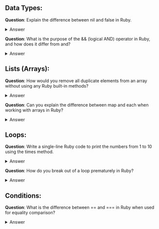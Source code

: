 ##  Data Types:
**Question**: Explain the difference between nil and false in Ruby.

<details>
  <summary>Answer</summary>
In Ruby, nil represents the absence of a value or the absence of an object, while false is a boolean value indicating falseness. nil is an object of class NilClass, and false is an object of class FalseClass.
</details>

**Question**: What is the purpose of the && (logical AND) operator in Ruby, and how does it differ from and?
<details>
  <summary>Answer</summary>
  
**Answer**: Both && and and are logical AND operators. However, && has higher precedence than and. In practice, && is often used in control flow and conditions, while and is used for low-precedence logical operations within expressions.
</details>

## Lists (Arrays):
**Question**: How would you remove all duplicate elements from an array without using any Ruby built-in methods?
<details>
  <summary>Answer</summary>
  
**Answer**: One way to remove duplicates without using built-in methods is by iterating through the array and building a new array with unique elements.
</details>

**Question**: Can you explain the difference between map and each when working with arrays in Ruby?
<details>
  <summary>Answer</summary>
  
**Answer**: Both map and each iterate through each element of an array. However, map creates a new array based on the block's return values, while each is used for iteration without modifying the original array.
</details>

## Loops:
**Question**: Write a single-line Ruby code to print the numbers from 1 to 10 using the times method.

<details>
  <summary>Answer</summary>
  
**Answer**: 10.times { |i| puts i + 1 }
</details>

**Question**: How do you break out of a loop prematurely in Ruby?

<details>
  <summary>Answer</summary>
  
**Answer**: The break keyword is used to exit a loop prematurely in Ruby.
</details>

## Conditions:
**Question**: What is the difference between == and === in Ruby when used for equality comparison?

<details>
  <summary>Answer</summary>
  
**Answer**: While == is used for general equality comparison, === is often used for more specific comparisons, such as in case statements. However, their behavior depends on the context and the classes involved.
</detail>

**Question**: Explain the concept of the ternary operator in Ruby and provide an example.

<details>
  <summary>Answer</summary>
  
**Answer**: The ternary operator (?:) is a concise way to express a conditional. Example: condition ? true_value : false_value.
</details>

## Mixed Concepts:
**Question**: Given an array of integers, how would you find the sum of all even numbers greater than 10?
<details>
  <summary>Answer</summary>
  
**Answer**: array.select { |num| num.even? && num > 10 }.sum
</details>

**Question**: Write a Ruby code snippet to determine if a year is a leap year or not, considering the leap year rule (divisible by 4 but not divisible by 100 unless divisible by 400).
<details>
  <summary>Answer</summary>
  
**Answer**:
```

def leap_year?(year)
  (year % 4 == 0 && year % 100 != 0) || (year % 400 == 0)
end
```
</details>

These **Question**s are designed to assess a candidate's understanding of Ruby's data types, array manipulation, loop constructs, and conditional statements. The **Answer**s provided aim to guide discussions and help evaluate the candidate's problem-solving skills.
